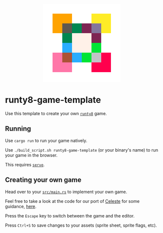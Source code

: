 <p align="center">
  <img src="https://github.com/jjant/runty8/blob/26ae9f0bb6ae243afb263386c2ec81a0293b6983/img/logo.png" alt="Runty8 Logo" />
</p>

# runty8-game-template

Use this template to create your own [`runty8`](https://github.com/jjant/runty8) game.

## Running

Use `cargo run` to run your game natively.

Use `./build_script.sh runty8-game-template` (or your binary's name) to run your game in the browser.

This requires [`serve`](https://github.com/vercel/serve).

## Creating your own game

Head over to your [`src/main.rs`](./src/main.rs) to implement your own game.

Feel free to take a look at the code for our port of [Celeste](https://github.com/jjant/runty8/blob/425efffb2dd134eaf5f06d5e752642c6da9926c6/img/celeste.gif) for some guidance, [here](https://github.com/jjant/runty8/blob/425efffb2dd134eaf5f06d5e752642c6da9926c6/examples/celeste/main.rs).

Press the `Escape` key to switch between the game and the editor.

Press `Ctrl+S` to save changes to your assets (sprite sheet, sprite flags, etc).
